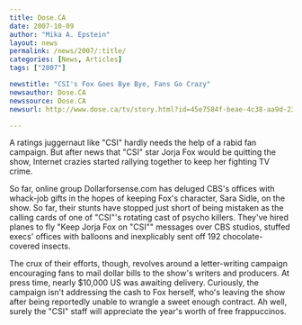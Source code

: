 ```yaml
---
title: Dose.CA 
date: 2007-10-09
author: "Mika A. Epstein"
layout: news
permalink: /news/2007/:title/
categories: [News, Articles]
tags: ["2007"]

newstitle: "CSI's Fox Goes Bye Bye, Fans Go Crazy"
newsauthor: Dose.CA
newssource: Dose.CA
newsurl: http://www.dose.ca/tv/story.html?id=45e7584f-beae-4c38-aa9d-236b880d4386&k=24610

---
```


A ratings juggernaut like "CSI" hardly needs the help of a rabid fan campaign. But after news that "CSI" star Jorja Fox would be quitting the show, Internet crazies started rallying together to keep her fighting TV crime.

So far, online group Dollarforsense.com has deluged CBS's offices with whack-job gifts in the hopes of keeping Fox's character, Sara Sidle, on the show. So far, their stunts have stopped just short of being mistaken as the calling cards of one of "CSI"'s rotating cast of psycho killers. They've hired planes to fly "Keep Jorja Fox on "CSI"" messages over CBS studios, stuffed execs' offices with balloons and inexplicably sent off 192 chocolate-covered insects. 

The crux of their efforts, though, revolves around a letter-writing campaign encouraging fans to mail dollar bills to the show's writers and producers. At press time, nearly $10,000 US was awaiting delivery. Curiously, the campaign isn't addressing the cash to Fox herself, who's leaving the show after being reportedly unable to wrangle a sweet enough contract. Ah well, surely the "CSI" staff will appreciate the year's worth of free frappuccinos.